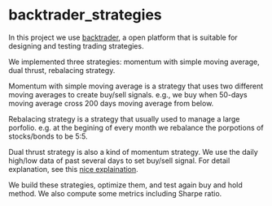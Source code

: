 # backtrader_strategies
In this project we use [backtrader](https://www.backtrader.com/), a open platform that is suitable for designing and testing trading strategies.  

We implemented three strategies: momentum with simple moving average, dual thrust, rebalacing strategy. 

Momentum with simple moving average is a strategy that uses two different moving averages to create buy/sell signals. e.g., we buy when 50-days moving average cross 200 days moving average from below. 

Rebalacing strategy is a strategy that usually used to manage a large porfolio. e.g. at the begining of every month we rebalance the porpotions of stocks/bonds to be 5:5. 

Dual thrust strategy is also a kind of momentum strategy. We use the daily high/low data of past several days to set buy/sell signal. For detail explanation, see this [nice explaination](https://medium.com/@FMZ_Quant/dual-thrust-trading-strategy-2cc74101a626). 

We build these strategies, optimize them, and test again buy and hold method. We also compute some metrics including Sharpe ratio. 

